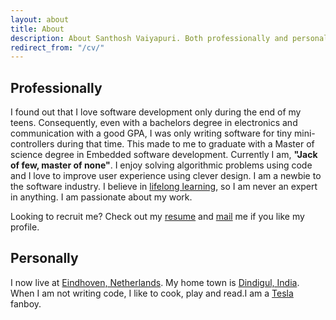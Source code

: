 ```yaml
---
layout: about
title: About
description: About Santhosh Vaiyapuri. Both professionally and personally.
redirect_from: "/cv/"
---
```

## Professionally

I found out that I love software development only during the end of my teens. Consequently, even with a bachelors degree in electronics and communication with a good GPA, I was only writing software for tiny mini-controllers during that time. This made to me to graduate with a Master of science degree in Embedded software development. Currently I am, **"Jack of few, master of none"**. I enjoy solving algorithmic problems using code and I love to improve user experience using clever design. I am a newbie to the software industry. I believe in [lifelong learning](https://www.class-central.com/u/59199), so I am never an expert in anything. I am passionate about my work.

Looking to recruit me? Check out my [resume](/public/files/Santhosh_CV_detailed.pdf) and
[mail](mailto:santhoshvai@icloud.com) me if you like my profile.

## Personally

I now live at [Eindhoven, Netherlands](https://www.google.nl/maps/place/Eindhoven/@51.4484856,5.4515104,12z/data=!3m1!4b1!4m2!3m1!1s0x47c6d91b5579c39f:0xf39ad2648164b998). My home town is [Dindigul, India](https://www.google.nl/maps/place/Dindigul,+Tamil+Nadu,+India/@10.3640591,77.9738117,13z/data=!4m2!3m1!1s0x3b00aa57a54881e3:0x765a14068982e6e7). When I am not writing code, I like to cook, play and read.I am a [Tesla](http://www.teslamotors.com/) fanboy.
